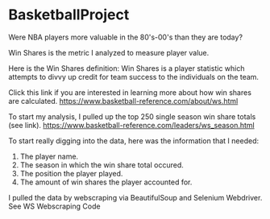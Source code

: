 # BasketballProject

Were NBA players more valuable in the 80's-00's than they are today?

Win Shares is the metric I analyzed to measure player value.

Here is the Win Shares definition: 
Win Shares is a player statistic which attempts to divvy up credit for team success to the individuals on the team.

Click this link if you are interested in learning more about how win shares are calculated. 
https://www.basketball-reference.com/about/ws.html

To start my analysis, I pulled up the top 250 single season win share totals (see link). 
https://www.basketball-reference.com/leaders/ws_season.html

To start really digging into the data, here was the information that I needed:
1. The player name.
2. The season in which the win share total occured.
3. The position the player played.
4. The amount of win shares the player accounted for.

I pulled the data by webscraping via BeautifulSoup and Selenium Webdriver. See WS Webscraping Code

